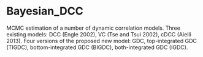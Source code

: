 # Bayesian_DCC
MCMC estimation of a number of dynamic correlation models.
Three existing models: DCC (Engle 2002), VC (Tse and Tsui 2002), cDCC (Aielli 2013).
Four versions of the proposed new model: GDC, top-integrated GDC (TIGDC), bottom-integrated GDC (BIGDC), both-integrated GDC (IGDC). 
